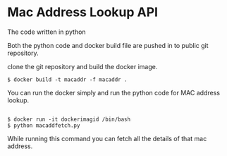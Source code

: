 # Mac Address Lookup API

The code written in python 

Both the python code and docker build file are pushed in to public git repository.

clone the git repository and build the docker image.
```
$ docker build -t macaddr -f macaddr .

```
You can run the docker simply and run the python code for MAC address lookup.

```

$ docker run -it dockerimagid /bin/bash
$ python macaddfetch.py

```

While running this command you can fetch all the details of that mac address.
